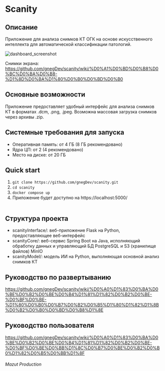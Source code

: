 # Scanity

## Описание
Приложение для анализа снимков КТ ОГК на основе искусственного интеллекта для автоматической классификации патологий.

<img alt="dashboard_screenshot" src="https://github.com/user-attachments/assets/54ff2e01-d8b1-4bee-a943-00a0ae766c12" />

Снимки экрана: https://github.com/gnegDev/scanity/wiki/%D0%A1%D0%BD%D0%B8%D0%BC%D0%BA%D0%B8-%D1%8D%D0%BA%D1%80%D0%B0%D0%BD%D0%B0


## Основные возможности
Приложение предоставляет удобный интерфейс для анализа снимков КТ в форматах .dcm, .png, .jpeg. Возможна массовая загрузка снимков через архивы .zip.

## Системные требования для запуска
* Оперативная память: от 4 ГБ (8 ГБ рекомендовано)
* Ядра ЦП: от 2 (4 рекомендовано)
* Место на диске: от 20 ГБ

## Quick start
1. ```git clone https://github.com/gnegDev/scanity.git```
2. ```cd scanity```
3. ```docker compose up```
4. Приложение будет доступно на https://localhost:5000/
<br/><br/>

## Структура проекта
* scanityInterface/: веб-приложение Flask на Python, предоставляющее веб-интерфейс
* scanityCore/: веб-сервис Spring Boot на
Java, исполняющий обработку данных и управляющий БД PostgreSQL и S3 (хранилище файлов) MinIO
* scanityModel/: модель ИИ на Python, выполняющая основной анализ снимков КТ

## Руководство по развертыванию
https://github.com/gnegDev/scanity/wiki/%D0%A0%D1%83%D0%BA%D0%BE%D0%B2%D0%BE%D0%B4%D1%81%D1%82%D0%B2%D0%BE-%D0%BF%D0%BE-%D1%80%D0%B0%D0%B7%D0%B2%D0%B5%D1%80%D1%82%D1%8B%D0%B2%D0%B0%D0%BD%D0%B8%D1%8E

## Руководство пользователя
https://github.com/gnegDev/scanity/wiki/%D0%A0%D1%83%D0%BA%D0%BE%D0%B2%D0%BE%D0%B4%D1%81%D1%82%D0%B2%D0%BE-%D0%BF%D0%BE%D0%BB%D1%8C%D0%B7%D0%BE%D0%B2%D0%B0%D1%82%D0%B5%D0%BB%D1%8F

###### Mazut Production
